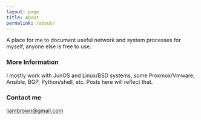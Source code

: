 ```yaml
---
layout: page
title: About
permalink: /about/
---
```


A place for me to document useful network and system processes for myself, anyone else is free to use. 

### More Information

I mostly work with JunOS and Linux/BSD systems, some Proxmox/Vmware, Ansible, BGP, Python/shell, etc. Posts here will reflect that.

### Contact me

[liambrown@gmail.com](mailto:liambrown@gmail.com)
